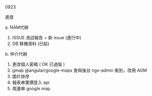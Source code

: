 0923

進度

a. NAM代辦
   1. ISSUE 測試報告 + 新 issue (進行中)
   2. DB 移機資料 (已給)

b. 仲介代辦
   1. 更改個人密碼 ( OK 已過版 )
   2. gmap @angular/google-maps 會與後台 ngx-admin 衝到，改用 AGM
   3. 圖片排序
   5. 報表串實價登入 api
   6. 周邊串 google map
